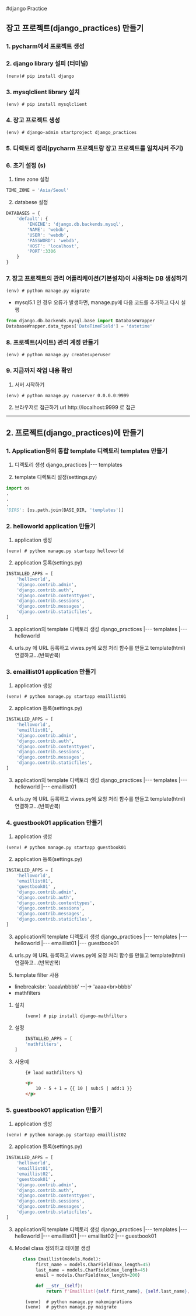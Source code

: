 #django Practice

## 장고 프로젝트(django_practices) 만들기

### 1. pycharm에서 프로젝트 생성

### 2. django library 설피 (터미널)
```shell
(nenv)# pip install django
```
### 3. mysqlclient library 설치
```shell
(env) # pip install mysqlclient
```

### 4. 장고 프로젝트 생성
```shell
(env) # django-admin startproject django_practices
```
### 5. 디렉토리 정리(pycharm 프로젝트랑 장고 프로젝트를 일치시켜 주기)

### 6. 초기 설정 (s)
1) time zone 설정
```python
TIME_ZONE = 'Asia/Seoul'
```


2) databese 설정
```python
DATABASES = {
    'default': {
        'ENGINE': 'django.db.backends.mysql',
        'NAME': 'webdb',
        'USER': 'webdb',
        'PASSWORD': 'webdb',
        'HOST': 'localhost',
        'PORT':3306
    }
}
```
### 7. 장고 프로젝트의 관리 어플리케이션(기본설치)이 사용하는 DB 생성하기
```shell
(env) # python manage.py migrate
```
* mysql5.1 인 경우 오류가 발생하면, manage.py에 다음 코드를 추가하고 다시 실행
```python
from django.db.backends.mysql.base import DatabaseWrapper
DatabaseWrapper.data_types['DateTimeField'] = 'datetime'
```

### 8. 프로젝트(사이트) 관리 계정 만들기
```shwll
(env) # python manage.py createsuperuser
```
### 9. 지금까지 작업 내용 확인
1) 서버 시작하기
```shell
(env) # python manage.py runserver 0.0.0.0:9999
```   

2) 브라우저로 접근하기
url http://localhost:9999 로 접근

-----------------------------------------------------------------
## 2. 프로젝트(django_practices)에 만들기

### 1. Application등의 통합 template 디렉토리 templates 만들기
1) 디렉토리 생성
django_practices
|--- templates

2) template 디렉토리 설정(settings.py)
```python
import os
.
.
.
'DIRS': [os.path.join(BASE_DIR, 'templates')]

```

### 2. helloworld application 만들기
1) application 생성
```shell
(venv) # python manage.py startapp helloworld
```
2) application 등록(settings.py)
```python
INSTALLED_APPS = [
    'helloworld',
    'django.contrib.admin',
    'django.contrib.auth',
    'django.contrib.contenttypes',
    'django.contrib.sessions',
    'django.contrib.messages',
    'django.contrib.staticfiles',
]
```
3) application의 template 디렉토리 생성
django_practices
|--- templates
        |--- helloworld
   
4) urls.py 에 URL 등록하고 viwes.py에 요청 처리 함수를 만들고 template(html) 연결하고...(반복반복)


### 3. emaillist01 application 만들기
1) application 생성
```shell
(venv) # python manage.py startapp emaillist01
```
2) application 등록(settings.py)
```python
INSTALLED_APPS = [
    'helloworld',    
    'emaillist01',
    'django.contrib.admin',
    'django.contrib.auth',
    'django.contrib.contenttypes',
    'django.contrib.sessions',
    'django.contrib.messages',
    'django.contrib.staticfiles',
]
```
3) application의 template 디렉토리 생성
django_practices
|--- templates
        |--- helloworld
        |--- emaillist01
   
4) urls.py 에 URL 등록하고 viwes.py에 요청 처리 함수를 만들고 template(html) 연결하고...(반복반복)

### 4. guestbook01 application 만들기
1) application 생성
```shell
(venv) # python manage.py startapp guestbook01
```
2) application 등록(settings.py)
```python
INSTALLED_APPS = [
    'helloworld',    
    'emaillist01',
    'guestbook01' ,   
    'django.contrib.admin',
    'django.contrib.auth',
    'django.contrib.contenttypes',
    'django.contrib.sessions',
    'django.contrib.messages',
    'django.contrib.staticfiles',
]
```
3) application의 template 디렉토리 생성
django_practices
|--- templates
        |--- helloworld
        |--- emaillist01
        |--- guestbook01
   
4) urls.py 에 URL 등록하고 viwes.py에 요청 처리 함수를 만들고 template(html) 연결하고...(반복반복)


5) template filter 사용
- linebreaksbr:  'aaaa\nbbbb'   --|->    'aaaa&lt;br&gt;bbbb'
- mathfilters
 1. 설치
    ```shell
        (venv) # pip install django-mathfilters
    ```
 2. 설정
    ```python
        INSTALLED_APPS = [
        'mathfilters',
    ]
    ```
 3. 사용예
    ```html
        {# load mathfilters %}
    
        <p>
            10 - 5 + 1 = {{ 10 | sub:5 | add:1 }}
        </p>

    ```
### 5. guestbook01 application 만들기
1) application 생성
```shell
(venv) # python manage.py startapp emaillist02
```
2) application 등록(settings.py)
```python
INSTALLED_APPS = [
    'helloworld',    
    'emaillist01',
    'emaillist02',
    'guestbook01' ,   
    'django.contrib.admin',
    'django.contrib.auth',
    'django.contrib.contenttypes',
    'django.contrib.sessions',
    'django.contrib.messages',
    'django.contrib.staticfiles',
]
```
3) application의 template 디렉토리 생성
django_practices
|--- templates
        |--- helloworld
        |--- emaillist01
        |--- emaillist02
        |--- guestbook01

4) Model class 정의하고 테이블 생성
    ```python
       class Emaillist(models.Model):
            first_name = models.CharField(max_length=45)
            last_name = models.CharField(max_length=45)
            email = models.CharField(max_length=200)

            def __str__(self):
                return f'Emaillist({self.first_name}, {self.last_name}, {self.email})'
    ```
    ```shell
        (venv)  # python manage.py makemigrations
        (venv)  # python manage.py maigrate
    ```